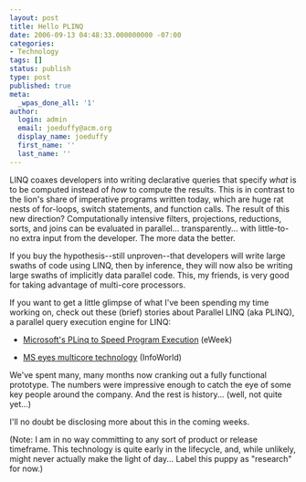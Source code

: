 ```yaml
---
layout: post
title: Hello PLINQ
date: 2006-09-13 04:48:33.000000000 -07:00
categories:
- Technology
tags: []
status: publish
type: post
published: true
meta:
  _wpas_done_all: '1'
author:
  login: admin
  email: joeduffy@acm.org
  display_name: joeduffy
  first_name: ''
  last_name: ''
---
```

LINQ coaxes developers into writing declarative queries that specify _what_ is to
be computed instead of _how_ to compute the results. This is in contrast
to the lion's share of imperative programs written today, which are huge rat nests
of for-loops, switch statements, and function calls. The result of this new direction?
Computationally intensive filters, projections, reductions, sorts, and joins can
be evaluated in parallel... transparently... with little-to-no extra input from the
developer. The more data the better.

If you buy the hypothesis--still unproven--that developers will write large swaths
of code using LINQ, then by inference, they will now also be writing large swaths
of implicitly data parallel code. This, my friends, is very good for taking advantage
of multi-core processors.

If you want to get a little glimpse of what I've been spending my time working on,
check out these (brief) stories about Parallel LINQ (aka PLINQ), a parallel query
execution engine for LINQ:

- [Microsoft's PLinq to Speed Program Execution](http://www.eweek.com/article2/0,1895,2009167,00.asp) (eWeek)

- [MS eyes multicore technology](http://weblog.infoworld.com/techwatch/archives/007678.html) (InfoWorld)

We've spent many, many months now cranking out a fully functional prototype. The
numbers were impressive enough to catch the eye of some key people around the company.
And the rest is history... (well, not quite yet...)

I'll no doubt be disclosing more about this in the coming weeks.

(Note: I am in no way committing to any sort of product or release timeframe. This
technology is quite early in the lifecycle, and, while unlikely, might never
actually make the light of day... Label this puppy as "research" for now.)


